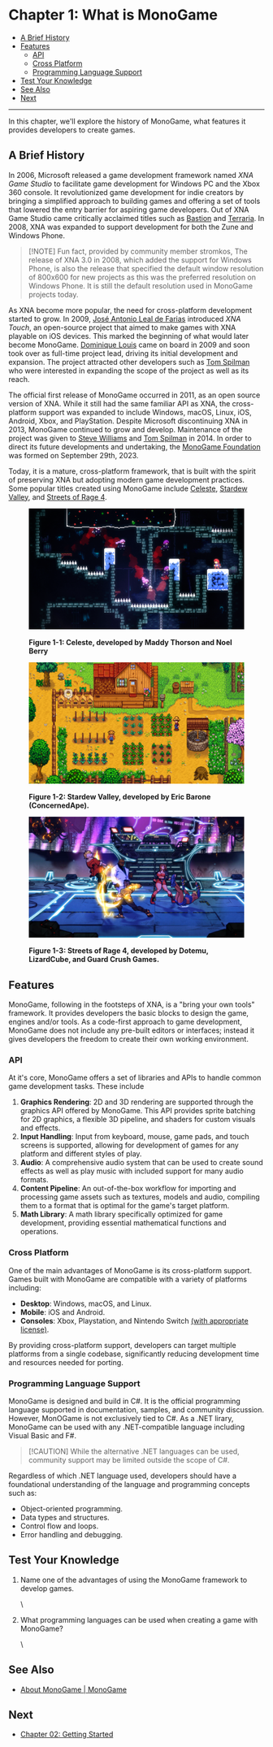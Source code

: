 # Chapter 1: What is MonoGame

* [A Brief History](01-what-is-monogame.md#a-brief-history)
* [Features](01-what-is-monogame.md#features)
  * [API](01-what-is-monogame.md#api)
  * [Cross Platform](01-what-is-monogame.md#cross-platform)
  * [Programming Language Support](01-what-is-monogame.md#programming-language-support)
* [Test Your Knowledge](01-what-is-monogame.md#test-your-knowledge)
* [See Also](01-what-is-monogame.md#see-also)
* [Next](01-what-is-monogame.md#next)

***

In this chapter, we'll explore the history of MonoGame, what features it provides developers to create games.

## A Brief History

In 2006, Microsoft released a game development framework named _XNA Game Studio_ to facilitate game development for Windows PC and the Xbox 360 console. It revolutionized game development for indie creators by bringing a simplified approach to building games and offering a set of tools that lowered the entry barrier for aspiring game developers. Out of XNA Game Studio came critically acclaimed titles such as [Bastion](https://www.supergiantgames.com/games/bastion/) and [Terraria](https://terraria.org/). In 2008, XNA was expanded to support development for both the Zune and Windows Phone.

> [!NOTE] Fun fact, provided by community member stromkos, The release of XNA 3.0 in 2008, which added the support for Windows Phone, is also the release that specified the default window resolution of 800x600 for new projects as this was the preferred resolution on Windows Phone. It is still the default resolution used in MonoGame projects today.

As XNA become more popular, the need for cross-platform development started to grow. In 2009, [José Antonio Leal de Farias](https://github.com/jalf) introduced _XNA Touch_, an open-source project that aimed to make games with XNA playable on iOS devices. This marked the beginning of what would later become MonoGame. [Dominique Louis](https://github.com/CartBlanche) came on board in 2009 and soon took over as full-time project lead, driving its initial development and expansion. The project attracted other developers such as [Tom Spilman](https://github.com/tomspilman) who were interested in expanding the scope of the project as well as its reach.

The official first release of MonoGame occurred in 2011, as an open source version of XNA. While it still had the same familiar API as XNA, the cross-platform support was expanded to include Windows, macOS, Linux, iOS, Android, Xbox, and PlayStation. Despite Microsoft discontinuing XNA in 2013, MonoGame continued to grow and develop. Maintenance of the project was given to [Steve Williams](https://github.com/KonajuGames) and [Tom Spilman](https://github.com/tomspilman) in 2014. In order to direct its future developments and undertaking, the [MonoGame Foundation](https://monogame.net/about/) was formed on September 29th, 2023.

Today, it is a mature, cross-platform framework, that is built with the spirit of preserving XNA but adopting modern game development practices. Some popular titles created using MonoGame include [Celeste](https://store.steampowered.com/app/504230/Celeste/), [Stardew Valley](https://store.steampowered.com/app/413150/Stardew\_Valley/), and [Streets of Rage 4](https://store.steampowered.com/app/985890/Streets\_of\_Rage\_4/).

<figure><img src="../images/01-what-is-monogame/celeste.png" alt="Figure 1-1: Celeste, developed by Maddy Thorson and Noel Berry"><figcaption><p><strong>Figure 1-1: Celeste, developed by Maddy Thorson and Noel Berry</strong></p></figcaption></figure>

<figure><img src="../images/01-what-is-monogame/stardew-valley.png" alt="Figure 1-2: Stardew Valley, developed by Eric Barone (ConcernedApe)."><figcaption><p><strong>Figure 1-2: Stardew Valley, developed by Eric Barone (ConcernedApe).</strong></p></figcaption></figure>

<figure><img src="../images/01-what-is-monogame/sor4.jpg" alt="Figure 1-3: Streets of Rage 4, developed by Dotemu, LizardCube, and Guard Crush Games."><figcaption><p><strong>Figure 1-3: Streets of Rage 4, developed by Dotemu, LizardCube, and Guard Crush Games.</strong></p></figcaption></figure>

## Features

MonoGame, following in the footsteps of XNA, is a "bring your own tools" framework. It provides developers the basic blocks to design the game, engines and/or tools. As a code-first approach to game development, MonoGame does not include any pre-built editors or interfaces; instead it gives developers the freedom to create their own working environment.

### API

At it's core, MonoGame offers a set of libraries and APIs to handle common game development tasks. These include

1. **Graphics Rendering**: 2D and 3D rendering are supported through the graphics API offered by MonoGame. This API provides sprite batching for 2D graphics, a flexible 3D pipeline, and shaders for custom visuals and effects.
2. **Input Handling**: Input from keyboard, mouse, game pads, and touch screens is supported, allowing for development of games for any platform and different styles of play.
3. **Audio**: A comprehensive audio system that can be used to create sound effects as well as play music with included support for many audio formats.
4. **Content Pipeline**: An out-of-the-box workflow for importing and processing game assets such as textures, models and audio, compiling them to a format that is optimal for the game's target platform.
5. **Math Library**: A math library specifically optimized for game development, providing essential mathematical functions and operations.

### Cross Platform

One of the main advantages of MonoGame is its cross-platform support. Games built with MonoGame are compatible with a variety of platforms including:

* **Desktop**: Windows, macOS, and Linux.
* **Mobile**: iOS and Android.
* **Consoles**: Xbox, Playstation, and Nintendo Switch [(with appropriate license)](https://docs.monogame.net/articles/console\_access.html).

By providing cross-platform support, developers can target multiple platforms from a single codebase, significantly reducing development time and resources needed for porting.

### Programming Language Support

MonoGame is designed and build in C#. It is the official programming language supported in documentation, samples, and community discussion. However, MonOGame is not exclusively tied to C#. As a .NET lirary, MonoGame can be used with any .NET-compatible language including Visual Basic and F#.

> \[!CAUTION] While the alternative .NET languages can be used, community support may be limited outside the scope of C#.

Regardless of which .NET language used, developers should have a foundational understanding of the language and programming concepts such as:

* Object-oriented programming.
* Data types and structures.
* Control flow and loops.
* Error handling and debugging.

## Test Your Knowledge

1.  Name one of the advantages of using the MonoGame framework to develop games.

    \

2.  What programming languages can be used when creating a game with MonoGame?

    \


## See Also

* [About MonoGame | MonoGame](https://monogame.net/about)

## Next

* [Chapter 02: Getting Started](01-what-is-monogame.md)
